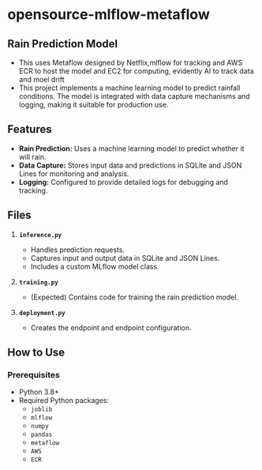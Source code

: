 # opensource-mlflow-metaflow

## Rain Prediction Model
- This uses Metaflow designed by Netflix,mlflow for tracking and AWS ECR to host  the model and EC2 for computing, evidently AI to track data and moel drift
- This project implements a machine learning model to predict rainfall conditions. The model is integrated with data capture mechanisms and logging, making it suitable for production use.

## Features

- **Rain Prediction:** Uses a machine learning model to predict whether it will rain.
- **Data Capture:** Stores input data and predictions in SQLite and JSON Lines for monitoring and analysis.
- **Logging:** Configured to provide detailed logs for debugging and tracking.

## Files

1. **`inference.py`**
   - Handles prediction requests.
   - Captures input and output data in SQLite and JSON Lines.
   - Includes a custom MLflow model class.

2. **`training.py`**
   - (Expected) Contains code for training the rain prediction model.

3. **`deployment.py`**
   - Creates the endpoint and endpoint configuration.

## How to Use

### Prerequisites

- Python 3.8+
- Required Python packages:
  - `joblib`
  - `mlflow`
  - `numpy`
  - `pandas`
  - `metaflow`
  - `AWS`
  - `ECR`
 
